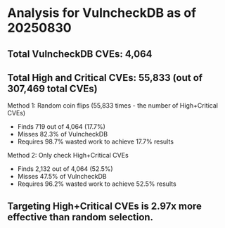 # Analysis for VulncheckDB as of 20250830

## Total VulncheckDB CVEs: 4,064
## Total High and Critical CVEs: 55,833 (out of 307,469 total CVEs)

Method 1: Random coin flips (55,833 times - the number of High+Critical CVEs)
  - Finds 719 out of 4,064 (17.7%)
  - Misses 82.3% of VulncheckDB
  - Requires 98.7% wasted work to achieve 17.7% results

Method 2: Only check High+Critical CVEs
  - Finds 2,132 out of 4,064 (52.5%)
  - Misses 47.5% of VulncheckDB
  - Requires 96.2% wasted work to achieve 52.5% results

## Targeting High+Critical CVEs is 2.97x more effective than random selection.
